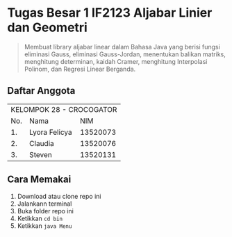 # Tugas Besar 1 IF2123 Aljabar Linier dan Geometri
> Membuat library aljabar linear dalam Bahasa Java yang berisi fungsi eliminasi Gauss, eliminasi Gauss-Jordan, menentukan balikan matriks, menghitung determinan, kaidah Cramer, menghitung Interpolasi Polinom, dan Regresi Linear Berganda.

## Daftar Anggota
<table>
<tr><td colspan = 3 align = "center">KELOMPOK 28 - CROCOGATOR</td></tr>
<tr><td>No.</td><td>Nama</td><td>NIM</td></tr>
<tr><td>1.</td><td>Lyora Felicya</td><td>13520073</td></tr>
<tr><td>2.</td><td>Claudia</td><td>13520076</td></tr>
<tr><td>3.</td><td>Steven</td><td>13520131</td></tr>
</table>

## Cara Memakai
1. Download atau clone repo ini
2. Jalankann terminal
3. Buka folder repo ini
4. Ketikkan `cd bin`
5. Ketikkan `java Menu`
